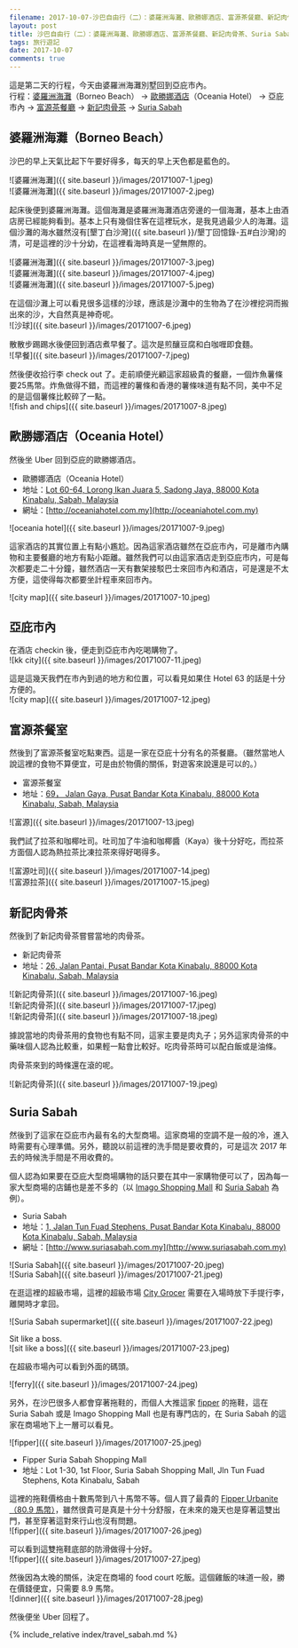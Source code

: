 ```yaml
---
filename: 2017-10-07-沙巴自由行（二）：婆羅洲海灘、歐勝娜酒店、富源茶餐廳、新記肉骨茶、Suria-Sabah.md
layout: post
title: 沙巴自由行（二）：婆羅洲海灘、歐勝娜酒店、富源茶餐廳、新記肉骨茶、Suria Sabah
tags: 旅行遊記
date: 2017-10-07
comments: true
---
```


這是第二天的行程，今天由婆羅洲海灘別墅回到亞庇市內。  
行程：[婆羅洲海灘](https://www.google.com.hk/maps/search/borneo+beach/data=!4m2!2m1!4b1?sa=X&hl=en-hk)（Borneo Beach） -> [歐勝娜酒店](https://maps.google.com.hk/maps?oe=UTF-8&hl=en-hk&client=safari&um=1&ie=UTF-8&fb=1&gl=hk&entry=s&sa=X&ftid=0x323b69bc1a5b4ca3:0x538718cb1564c872&gmm=CgIgAQ%3D%3D)（Oceania Hotel） -> 亞庇市內 -> [富源茶餐廳](https://maps.google.com.hk/maps?hl=en-hk&client=safari&yv=2&um=1&ie=UTF-8&fb=1&gl=hk&entry=s&sa=X&ftid=0x323b6985e169d825:0x62554e2c36a62878&gmm=CgIgAQ%3D%3D) -> [新記肉骨茶](https://maps.google.com.hk/maps?oe=UTF-8&hl=en-hk&client=safari&um=1&ie=UTF-8&fb=1&gl=hk&entry=s&sa=X&ftid=0x323b698f60eb5b8b:0x7c734346bd07376e&gmm=CgIgAQ%3D%3D) -> [Suria Sabah](https://maps.google.com.hk/maps?oe=UTF-8&hl=en-hk&client=safari&um=1&ie=UTF-8&fb=1&gl=hk&entry=s&sa=X&ftid=0x323b69861c613767:0xfd775190042ffaf&gmm=CgIgAQ%3D%3D)

## 婆羅洲海灘（Borneo Beach）

沙巴的早上天氣比起下午要好得多，每天的早上天色都是藍色的。

![婆羅洲海灘]({{ site.baseurl }}/images/20171007-1.jpeg)  
![婆羅洲海灘]({{ site.baseurl }}/images/20171007-2.jpeg)  

起床後便到婆羅洲海灘。這個海灘是婆羅洲海灘酒店旁邊的一個海灘，基本上由酒店房已經能夠看到。基本上只有幾個住客在這裡玩水，是我見過最少人的海灘。這個沙灘的海水雖然沒有[墾丁白沙灣]({{ site.baseurl }}/墾丁回憶錄-五#白沙灣)的清，可是這裡的沙十分幼，在這裡看海時真是一望無際的。

![婆羅洲海灘]({{ site.baseurl }}/images/20171007-3.jpeg)  
![婆羅洲海灘]({{ site.baseurl }}/images/20171007-4.jpeg)  
![婆羅洲海灘]({{ site.baseurl }}/images/20171007-5.jpeg)  

在這個沙灘上可以看見很多這樣的沙球，應該是沙灘中的生物為了在沙裡挖洞而搬出來的沙，大自然真是神奇呢。  
![沙球]({{ site.baseurl }}/images/20171007-6.jpeg)  

散散步踢踢水後便回到酒店煮早餐了。這次是煎釀豆腐和白咖喱即食麵。  
![早餐]({{ site.baseurl }}/images/20171007-7.jpeg)  
  
然後便收拾行李 check out 了。走前順便光顧這家超級貴的餐廳，一個炸魚薯條要25馬幣。炸魚做得不錯，而這裡的薯條和香港的薯條味道有點不同，美中不足的是這個薯條比較碎了一點。  
![fish and chips]({{ site.baseurl }}/images/20171007-8.jpeg)  

## 歐勝娜酒店（Oceania Hotel）

然後坐 Uber 回到亞庇的歐勝娜酒店。

* 歐勝娜酒店（Oceania Hotel）
* 地址：[Lot 60-64, Lorong Ikan Juara 5, Sadong Jaya, 88000 Kota Kinabalu, Sabah, Malaysia](https://maps.google.com.hk/maps?oe=UTF-8&hl=en-hk&client=safari&um=1&ie=UTF-8&fb=1&gl=hk&entry=s&sa=X&ftid=0x323b69bc1a5b4ca3:0x538718cb1564c872&gmm=CgIgAQ%3D%3D)
* 網址：[http://oceaniahotel.com.my](http://oceaniahotel.com.my)

![oceania hotel]({{ site.baseurl }}/images/20171007-9.jpeg)  

這家酒店的其實位置上有點小尷尬。因為這家酒店雖然在亞庇市內，可是離市內購物和主要餐廳的地方有點小距離。雖然我們可以由這家酒店走到亞庇市内，可是每次都要走二十分鐘，雖然酒店一天有數架接駁巴士來回市內和酒店，可是還是不太方便，這使得每次都要坐計程車來回市內。

![city map]({{ site.baseurl }}/images/20171007-10.jpeg)  

## 亞庇市內

在酒店 checkin 後，便走到亞庇市內吃喝購物了。  
![kk city]({{ site.baseurl }}/images/20171007-11.jpeg)  

這是這幾天我們在市內到過的地方和位置，可以看見如果住 Hotel 63 的話是十分方便的。  
![city map]({{ site.baseurl }}/images/20171007-12.jpeg)  

## 富源茶餐室

然後到了富源茶餐室吃點東西。這是一家在亞庇十分有名的茶餐廳。（雖然當地人說這裡的食物不算便宜，可是由於物價的關係，對遊客來說還是可以的。）

* 富源茶餐室
* 地址：[69， Jalan Gaya, Pusat Bandar Kota Kinabalu, 88000 Kota Kinabalu, Sabah, Malaysia](https://maps.google.com.hk/maps?hl=en-hk&client=safari&yv=2&um=1&ie=UTF-8&fb=1&gl=hk&entry=s&sa=X&ftid=0x323b6985e169d825:0x62554e2c36a62878&gmm=CgIgAQ%3D%3D)

![富源]({{ site.baseurl }}/images/20171007-13.jpeg)  

我們試了拉茶和咖椰吐司。吐司加了牛油和咖椰醬（Kaya）後十分好吃，而拉茶方面個人認為熱拉茶比凍拉茶來得好喝得多。

![富源吐司]({{ site.baseurl }}/images/20171007-14.jpeg)  
![富源拉茶]({{ site.baseurl }}/images/20171007-15.jpeg)  

## 新記肉骨茶

然後到了新記肉骨茶嘗嘗當地的肉骨茶。

* 新記肉骨茶
* 地址：[26, Jalan Pantai, Pusat Bandar Kota Kinabalu, 88000 Kota Kinabalu, Sabah, Malaysia](https://maps.google.com.hk/maps?oe=UTF-8&hl=en-hk&client=safari&um=1&ie=UTF-8&fb=1&gl=hk&entry=s&sa=X&ftid=0x323b698f60eb5b8b:0x7c734346bd07376e&gmm=CgIgAQ%3D%3D)

![新記肉骨茶]({{ site.baseurl }}/images/20171007-16.jpeg)  
![新記肉骨茶]({{ site.baseurl }}/images/20171007-17.jpeg)  
![新記肉骨茶]({{ site.baseurl }}/images/20171007-18.jpeg)  

據說當地的肉骨茶用的食物也有點不同，這家主要是肉丸子；另外這家肉骨茶的中藥味個人認為比較重，如果輕一點會比較好。吃肉骨茶時可以配白飯或是油條。

肉骨茶來到的時條還在滾的呢。

![新記肉骨茶]({{ site.baseurl }}/images/20171007-19.jpeg)  

## Suria Sabah

然後到了這家在亞庇市內最有名的大型商場。這家商場的空調不是一般的冷，進入時需要有心理準備。另外，聽說以前這裡的洗手間是要收費的，可是這次 2017 年去的時候洗手間是不用收費的。

個人認為如果要在亞庇大型商場購物的話只要在其中一家購物便可以了，因為每一家大型商場的店鋪也是差不多的（以 [Imago Shopping Mall](https://www.imago.my) 和 [Suria Sabah](http://www.suriasabah.com.my) 為例）。

* Suria Sabah
* 地址：[1, Jalan Tun Fuad Stephens, Pusat Bandar Kota Kinabalu, 88000 Kota Kinabalu, Sabah, Malaysia](https://maps.google.com.hk/maps?oe=UTF-8&hl=en-hk&client=safari&um=1&ie=UTF-8&fb=1&gl=hk&entry=s&sa=X&ftid=0x323b69861c613767:0xfd775190042ffaf&gmm=CgIgAQ%3D%3D)
* 網址：[http://www.suriasabah.com.my](http://www.suriasabah.com.my)

![Suria Sabah]({{ site.baseurl }}/images/20171007-20.jpeg)  
![Suria Sabah]({{ site.baseurl }}/images/20171007-21.jpeg)  

在逛這裡的超級市場，這裡的超級市場 [City Grocer](http://www.citygrocer.com.my) 需要在入場時放下手提行李，離開時才拿回。

![Suria Sabah supermarket]({{ site.baseurl }}/images/20171007-22.jpeg)  

Sit like a boss.  
![sit like a boss]({{ site.baseurl }}/images/20171007-23.jpeg)  

在超級市場內可以看到外面的碼頭。

![ferry]({{ site.baseurl }}/images/20171007-24.jpeg)  

另外，在沙巴很多人都會穿著拖鞋的，而個人大推這家 [fipper](http://fipperslipper.com) 的拖鞋，這在 Suria Sabah 或是 Imago Shopping Mall 也是有專門店的，在 Suria Sabah 的這家在商場地下上一層可以看見。

![fipper]({{ site.baseurl }}/images/20171007-25.jpeg)  

* Fipper Suria Sabah Shopping Mall
* 地址：Lot 1-30, 1st Floor, Suria Sabah Shopping Mall, Jln Tun Fuad Stephens, Kota Kinabalu, Sabah

這裡的拖鞋價格由十數馬幣到八十馬幣不等。個人買了最貴的 [Fipper Urbanite（80.9 馬幣）](http://fipperslipper.com/products.html)，雖然很貴可是真是十分十分舒服，在未來的幾天也是穿著這雙出門，甚至穿著這對來行山也沒有問題。  
![fipper]({{ site.baseurl }}/images/20171007-26.jpeg)  

可以看到這雙拖鞋底部的防滑做得十分好。  
![fipper]({{ site.baseurl }}/images/20171007-27.jpeg)  


然後因為太晚的關係，決定在商場的 food court 吃飯。這個雞飯的味道一般，勝在價錢便宜，只需要 8.9 馬幣。  
![dinner]({{ site.baseurl }}/images/20171007-28.jpeg)  

然後便坐 Uber 回程了。

{% include_relative index/travel_sabah.md %}